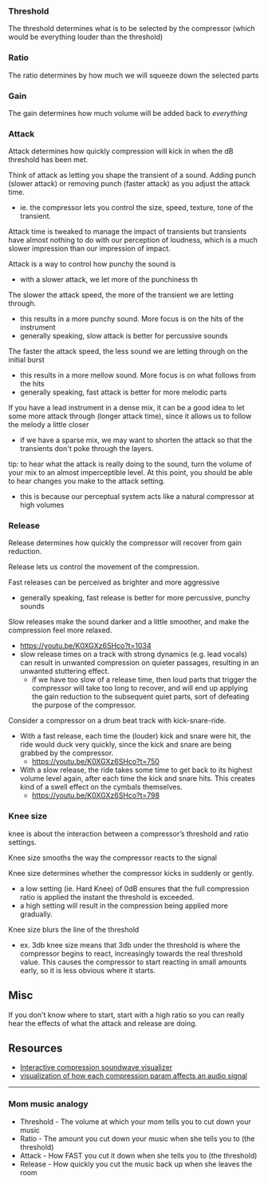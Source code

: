 
### Threshold
The threshold determines what is to be selected by the compressor (which would be everything louder than the threshold)

### Ratio
The ratio determines by how much we will squeeze down the selected parts

### Gain
The gain determines how much volume will be added back to *everything*

### Attack
Attack determines how quickly compression will kick in when the dB threshold has been met.

Think of attack as letting you shape the transient of a sound. Adding punch (slower attack) or removing punch (faster attack) as you adjust the attack time.
- ie. the compressor lets you control the size, speed, texture, tone of the transient.

Attack time is tweaked to manage the impact of transients but transients have almost nothing to do with our perception of loudness, which is a much slower impression than our impression of impact.

Attack is a way to control how punchy the sound is
- with a slower attack, we let more of the punchiness th

The slower the attack speed, the more of the transient we are letting through.
- this results in a more punchy sound. More focus is on the hits of the instrument
- generally speaking, slow attack is better for percussive sounds

The faster the attack speed, the less sound we are letting through on the initial burst
- this results in a more mellow sound. More focus is on what follows from the hits
- generally speaking, fast attack is better for more melodic parts

If you have a lead instrument in a dense mix, it can be a good idea to let some more attack through (longer attack time), since it allows us to follow the melody a little closer
- if we have a sparse mix, we may want to shorten the attack so that the transients don't poke through the layers.

tip: to hear what the attack is really doing to the sound, turn the volume of your mix to an almost imperceptible level. At this point, you should be able to hear changes you make to the attack setting.
- this is because our perceptual system acts like a natural compressor at high volumes

### Release
Release determines how quickly the compressor will recover from gain reduction.

Release lets us control the movement of the compression.

Fast releases can be perceived as brighter and more aggressive
- generally speaking, fast release is better for more percussive, punchy sounds

Slow releases make the sound darker and a little smoother, and make the compression feel more relaxed.
- https://youtu.be/K0XGXz6SHco?t=1034
- slow release times on a track with strong dynamics (e.g. lead vocals) can result in unwanted compression on quieter passages, resulting in an unwanted stuttering effect.
    - if we have too slow of a release time, then loud parts that trigger the compressor will take too long to recover, and will end up applying the gain reduction to the subsequent quiet parts, sort of defeating the purpose of the compressor.

Consider a compressor on a drum beat track with kick-snare-ride.
- With a fast release, each time the (louder) kick and snare were hit, the ride would duck very quickly, since the kick and snare are being grabbed by the compressor.
    - https://youtu.be/K0XGXz6SHco?t=750
- With a slow release, the ride takes some time to get back to its highest volume level again, after each time the kick and snare hits. This creates kind of a swell effect on the cymbals themselves.
    - https://youtu.be/K0XGXz6SHco?t=798

### Knee size
knee is about the interaction between a compressor’s threshold and ratio settings.

Knee size smooths the way the compressor reacts to the signal

Knee size determines whether the compressor kicks in suddenly or gently.
- a low setting (ie. Hard Knee) of 0dB ensures that the full compression ratio is applied the instant the threshold is exceeded.
- a high setting will result in the compression being applied more gradually.

Knee size blurs the line of the threshold
- ex. 3db knee size means that 3db under the threshold is where the compressor begins to react, increasingly towards the real threshold value. This causes the compressor to start reacting in small amounts early, so it is less obvious where it starts.

## Misc
If you don't know where to start, start with a high ratio so you can really hear the effects of what the attack and release are doing.

## Resources
- [Interactive compression soundwave visualizer](https://codepen.io/animalsnacks/full/VRweeb?fbclid=IwAR2CE0K03deuAOMT8Ccdy9-B80iJJJCjAyiYD3AeZUvYegZrY8arhx6JJfU)
- [visualization of how each compression param affects an audio signal](https://www.youtube.com/watch?v=4gNRGqHzMKc)

* * *

### Mom music analogy
- Threshold - The volume at which your mom tells you to cut down your music
- Ratio - The amount you cut down your music when she tells you to (the threshold)
- Attack - How FAST you cut it down when she tells you to (the threshold)
- Release - How quickly you cut the music back up when she leaves the room
